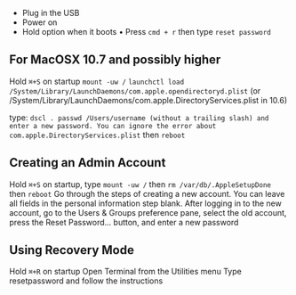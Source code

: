 * Plug in the USB
* Power on
* Hold option when it boots
• Press `cmd + r` then type `reset password`

## For MacOSX 10.7 and possibly higher
Hold `⌘+S` on startup
`mount -uw /`
`launchctl load /System/Library/LaunchDaemons/com.apple.opendirectoryd.plist` (or /System/Library/LaunchDaemons/com.apple.DirectoryServices.plist in 10.6)

type: `dscl . passwd /Users/username (without a trailing slash) and enter a new password. You can ignore the error about com.apple.DirectoryServices.plist` then `reboot`

## Creating an Admin Account
Hold `⌘+S` on startup, type `mount -uw /` then `rm /var/db/.AppleSetupDone` then `reboot`
Go through the steps of creating a new account. You can leave all fields in the personal information step blank.
After logging in to the new account, go to the Users & Groups preference pane, select the old account, press the Reset Password... button, and enter a new password

## Using Recovery Mode
Hold `⌘+R` on startup
Open Terminal from the Utilities menu
Type resetpassword and follow the instructions
